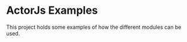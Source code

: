 ActorJs Examples
============

This project holds some examples of how the different modules can be used.

